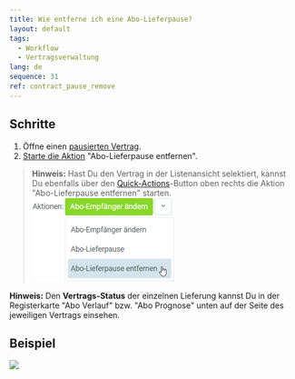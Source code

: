 ```yaml
---
title: Wie entferne ich eine Abo-Lieferpause?
layout: default
tags:
  - Workflow
  - Vertragsverwaltung
lang: de
sequence: 31
ref: contract_pause_remove
---
```


## Schritte
1. Öffne einen [pausierten Vertrag](Vertrag_Lieferpause_einstellen).
1. [Starte die Aktion](AktionStarten) "Abo-Lieferpause entfernen".
 >**Hinweis:** Hast Du den Vertrag in der Listenansicht selektiert, kannst Du ebenfalls über den [Quick-Actions](AktionStarten)-Button oben rechts die Aktion "Abo-Lieferpause entfernen" starten.<br>
 ![](assets/Abo_Lieferpause_entfernen_button.png)

**Hinweis:** Den **Vertrags-Status** der einzelnen Lieferung kannst Du in der Registerkarte "Abo Verlauf" bzw. "Abo Prognose" unten auf der Seite des jeweiligen Vertrags einsehen.

## Beispiel
![](assets/Vertrag_Lieferpause_entfernen.gif)
